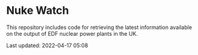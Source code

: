 # Nuke Watch

This repository includes code for retrieving the latest information available on the output of EDF nuclear power plants in the UK.

Last updated: 2022-04-17 05:08